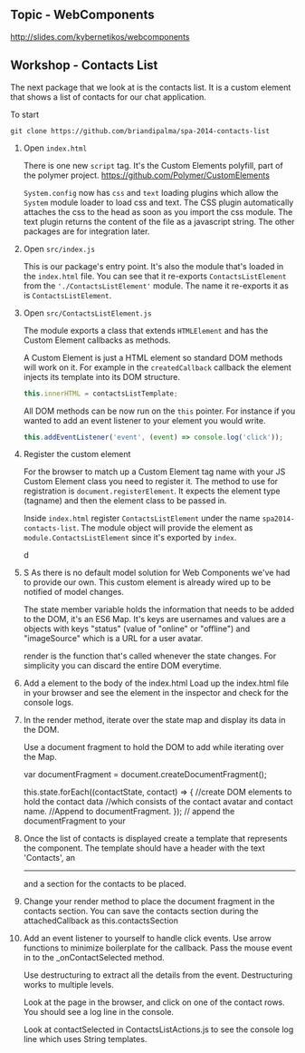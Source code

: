 Topic - WebComponents
---------------------

http://slides.com/kybernetikos/webcomponents

Workshop - Contacts List
------------------------

The next package that we look at is the contacts list.
It is a custom element that shows a list of contacts for our chat application.

To start

    git clone https://github.com/briandipalma/spa-2014-contacts-list

1. Open `index.html`

    There is one new `script` tag.
    It's the Custom Elements polyfill, part of the polymer project.
    https://github.com/Polymer/CustomElements

    `System.config` now has `css` and `text` loading plugins which allow the `System` module loader to load css and text.
    The CSS plugin automatically attaches the css to the head as soon as you import the css module.
    The text plugin returns the content of the file as a javascript string.
    The other packages are for integration later.

2. Open `src/index.js`

    This is our package's entry point. It's also the module that's loaded in the `index.html` file.
    You can see that it re-exports `ContactsListElement` from the `'./ContactsListElement'` module.
    The name it re-exports it as is `ContactsListElement`.

3. Open `src/ContactsListElement.js`

    The module exports a class that extends `HTMLElement` and has the Custom Element callbacks as methods.

    A Custom Element is just a HTML element so standard DOM methods will work on it.
    For example in the `createdCallback` callback the element injects its template into its DOM structure.

    ```javascript
    this.innerHTML = contactsListTemplate;
    ```

    All DOM methods can be now run on the `this` pointer. 
    For instance if you wanted to add an event listener to your element you would write.

    ```javascript    
    this.addEventListener('event', (event) => console.log('click'));
    ```

4. Register the custom element

    For the browser to match up a Custom Element tag name with your JS Custom Element class you need to register it.
    The method to use for registration is `document.registerElement`.
    It expects the element type (tagname) and then the element class to be passed in.

    Inside `index.html` register `ContactsListElement` under the name `spa2014-contacts-list`.
    The module object will provide the element as `module.ContactsListElement` since it's exported by `index`.

    d

5. S
    As there is no default model solution for Web Components we've had to provide our own.
    This custom element is already wired up to be notified of model changes.

    The state member variable holds the information that needs to be added to the DOM, it's an ES6 Map.
    It's keys are usernames and values are a objects with keys "status" (value of "online" or "offline") and
    "imageSource" which is a URL for a user avatar.

    render is the function that's called whenever the state changes. For simplicity you can
    discard the entire DOM everytime.
    
3. Add a <spa2014-contacts-list> element to the body of the index.html
    Load up the index.html file in your browser and see the element in the inspector
    and check for the console logs.

4. In the render method, iterate over the state map and display its data in the
    DOM.
    
    Use a document fragment to hold the DOM to add while iterating over the Map.
    
    var documentFragment = document.createDocumentFragment();
    
    this.state.forEach((contactState, contact) => {
        //create DOM elements to hold the contact data
        //which consists of the contact avatar and contact name.
        //Append to documentFragment.
    });
    // append the documentFragment to your

5. Once the list of contacts is displayed create a template that represents the
    component.  The template should have a header with the text 'Contacts', an
    <hr> and a section for the contacts to be placed.

6. Change your render method to place the document fragment in the contacts section.
    You can save the contacts section during the attachedCallback as this.contactsSection
    
7. Add an event listener to yourself to handle click events.
    Use arrow functions to minimize  boilerplate for the callback.  Pass the
    mouse event in to the _onContactSelected method.

    Use destructuring to extract all the details from the event.
    Destructuring works to multiple levels.

    Look at the page in the browser, and click on one of the contact rows. You
    should see a log line in the console.

    Look at contactSelected in ContactsListActions.js to see the console log line
    which uses String templates.
